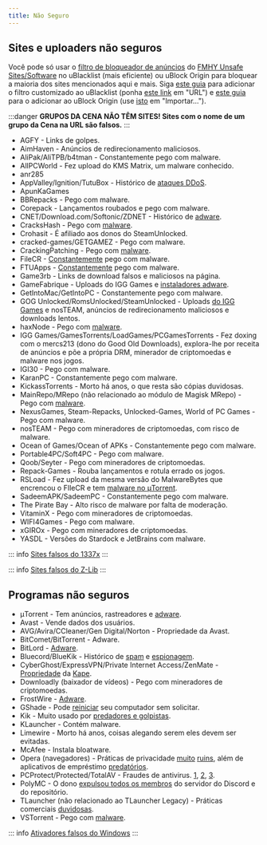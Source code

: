 ```yaml
---
title: Não Seguro
---
```


## Sites e uploaders não seguros

Você pode só usar o [filtro de bloqueador de anúncios](https://windowsaurora.github.io/FMHYFilterlist/site/index.html)
do [FMHY Unsafe Sites/Software](https://fmhy.net/unsafesites) no uBlacklist (mais
eficiente) ou uBlock Origin para bloquear a maioria dos sites mencionados aqui e mais. Siga
[este guia](https://iorate.github.io/ublacklist/docs/advanced-features#subscription) para adicionar
o filtro customizado ao uBlacklist (ponha
[este link](https://raw.githubusercontent.com/privateersclub/wiki/master/unsafe_uBlacklist.txt) em
"URL") e
[este guia](https://github.com/yokoffing/filterlists?tab=readme-ov-file#how-to-add-custom-filters)
para o adicionar ao uBlock Origin (use
[isto](https://raw.githubusercontent.com/privateersclub/wiki/master/unsafe_uBlock.txt) em
"Importar…").

:::danger
**GRUPOS DA CENA NÃO TÊM SITES! Sites com o nome de um grupo da Cena na URL são falsos.**
:::

- AGFY - Links de golpes.
- AimHaven - Anúncios de redirecionamento maliciosos.
- AliPak/AliTPB/b4tman - Constantemente pego com malware.
- AllPCWorld - Fez upload do KMS Matrix, um malware conhecido.
- anr285
- AppValley/Ignition/TutuBox - Histórico de [ataques DDoS](https://github.com/nbats/FMHYedit/pull/307).
- ApunKaGames
- BBRepacks - Pego com malware.
- Corepack - Lançamentos roubados e pego com malware.
- CNET/Download.com/Softonic/ZDNET - Histórico
  de [adware](https://www.reddit.com/r/software/comments/9s7wyb/whats_the_deal_with_sites_like_cnet_softonic_and/e8mtye9).
- CracksHash - Pego com [malware](https://redd.it/lklst7).
- Crohasit - É afiliado aos donos do SteamUnlocked.
- cracked-games/GETGAMEZ - Pego com malware.
- CrackingPatching - Pego com [malware](https://www.reddit.com/qy6z3c).
- FileCR - [Constantemente](https://rentry.co/filecr_malware) pego com malware.
- FTUApps - [Constantemente](https://redd.it/120xk62) pego com malware.
- Game3rb - Links de download falsos e maliciosos na página.
- GameFabrique - Uploads do IGG Games e
  [instaladores adware](https://www.reddit.com/r/FREEMEDIAHECKYEAH/comments/10bh0h9/unsafe_sites_software_thread/jhi7u0h).
- GetIntoMac/GetIntoPC - Constantemente pego com malware.
- GOG Unlocked/RomsUnlocked/SteamUnlocked - Uploads [do IGG Games](https://i.ibb.co/VgW2ymY/YUnRNpN.png) e nosTEAM,
  anúncios de
  redirecionamento maliciosos e downloads lentos.
- haxNode - Pego
  com [malware](https://www.virustotal.com/gui/file/e6318aa4432c304b234df65f5d87bf2577b930ed68ac7e68efcb76b465dc0784).
- IGG Games/GamesTorrents/LoadGames/PCGamesTorrents - Fez doxing com o mercs213 (dono do Good Old Downloads),
  explora-lhe por receita
  de anúncios e põe a própria DRM, minerador de criptomoedas e malware nos jogos.
- IGI30 - Pego com malware.
- KaranPC - Constantemente pego com malware.
- KickassTorrents - Morto há anos, o que resta são cópias duvidosas.
- MainRepo/MRepo (não relacionado ao módulo de Magisk MRepo) - Pego com [malware](https://rentry.co/zu3i6).
- NexusGames, Steam-Repacks, Unlocked-Games, World of PC Games - Pego com malware.
- nosTEAM - Pego com mineradores de criptomoedas, com risco de malware.
- Ocean of Games/Ocean of APKs - Constantemente pego com malware.
- Portable4PC/Soft4PC - Pego com malware.
- Qoob/Seyter - Pego com mineradores de criptomoedas.
- Repack-Games - Rouba lançamentos e rotula errado os jogos.
- RSLoad - Fez upload da mesma versão do MalwareBytes que encrencou o FIleCR e
  tem [malware no μTorrent](https://i.ibb.co/QXrCfqQ/Untitled.png).
- SadeemAPK/SadeemPC - Constantemente pego com malware.
- The Pirate Bay - Alto risco de malware por falta de moderação.
- VitaminX - Pego com mineradores de criptomoedas.
- WIFI4Games - Pego com malware.
- xGIROx - Pego com mineradores de criptomoedas.
- YASDL - Versões do Stardock e JetBrains com malware.

::: info
[Sites falsos do 1337x](https://redd.it/117fq8t)
:::

::: info
[Sites falsos do Z-Lib](https://redd.it/16xtm67)
:::

## Programas não seguros

- μTorrent - Tem anúncios, rastreadores e
  [adware](https://www.theverge.com/2015/3/6/8161251/utorrents-secret-bitcoin-miner-adware-malware).
- Avast - Vende dados dos usuários.
- AVG/Avira/CCleaner/Gen Digital/Norton - Propriedade da Avast.
- BitComet/BitTorrent - Adware.
- BitLord -
  [Adware](https://www.virustotal.com/gui/file/3ad1aed8bd704152157ac92afed1c51e60f205fbdce1365bad8eb9b3a69544d0).
- Bluecord/BlueKik - Histórico de [spam](https://redd.it/12h2v6n) e [espionagem](https://rentry.co/tvrnw).
- CyberGhost/ExpressVPN/Private Internet Access/ZenMate - [Propriedade](https://rentry.co/i8dwr) da
  [Kape](https://www.reddit.com/q3lepv).
- Downloadly (baixador de vídeos) - Pego com mineradores de criptomoedas.
- FrostWire -
  [Adware](https://www.virustotal.com/gui/file/f20d66b647f15a5cd5f590b3065a1ef2bcd9dad307478437766640f16d416bbf/detection).
- GShade - Pode
  [reiniciar](https://www.reddit.com/r/FREEMEDIAHECKYEAH/comments/10bh0h9/unsafe_sites_software_thread/j7vx9vt)
  seu computador sem solicitar.
- Kik - Muito usado por [predadores e golpistas](https://youtu.be/9sPaJxRmIPc).
- KLauncher - Contém malware.
- Limewire - Morto há anos, coisas alegando serem eles devem ser evitadas.
- McAfee - Instala bloatware.
- Opera (navegadores) - Práticas de
  privacidade [muito](https://www.kuketz-blog.de/opera-datensendeverhalten-desktop-version-browser-check-teil13) [ruins](https://rentry.co/operagx),
  além de aplicativos de empréstimo [predatórios](https://www.androidpolice.com/2020/01/21/opera-predatory-loans).
- PCProtect/Protected/TotalAV - Fraudes de
  antivirus. [1](https://www.malwarebytes.com/blog/detections/pup-optional-pcprotect), [2](https://youtu.be/PcS3EozgyhI), [3](https://www.malwarebytes.com/blog/detections/pup-optional-totalav).
- PolyMC - O dono [expulsou todos os membros](https://www.reddit.com/y6lt6s) do servidor do Discord
  e do repositório.
- TLauncher (não relacionado ao TLauncher Legacy) - Práticas comerciais [duvidosas](https://www.reddit.com/zmzzrt).
- VSTorrent - Pego com [malware](https://redd.it/x66rz2).

::: info
[Ativadores falsos do Windows](https://pastebin.com/gCmWs2GR)
:::
